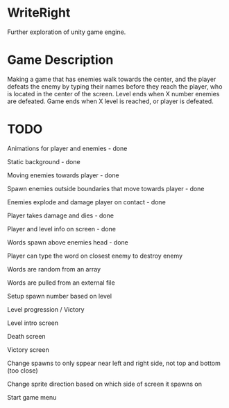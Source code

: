 # WriteRight

Further exploration of unity game engine. 

# Game Description
Making a game that has enemies walk towards the center, and the player defeats the enemy by typing their names before they reach the player, who is located in the center of the screen. Level ends when X number enemies are defeated. Game ends when X level is reached, or player is defeated.

# TODO
Animations for player and enemies - done

Static background - done

Moving enemies towards player - done

Spawn enemies outside boundaries that move towards player - done

Enemies explode and damage player on contact - done

Player takes damage and dies - done

Player and level info on screen - done

Words spawn above enemies head - done

Player can type the word on closest enemy to destroy enemy

Words are random from an array

Words are pulled from an external file

Setup spawn number based on level

Level progression / Victory

Level intro screen

Death screen

Victory screen

Change spawns to only sppear near left and right side, not top and bottom (too close)

Change sprite direction based on which side of screen it spawns on

Start game menu
